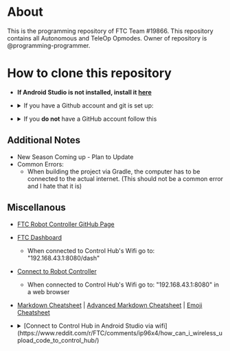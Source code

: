 # About
This is the programming repository of FTC Team #19866. This repository contains all Autonomous and TeleOp Opmodes. 
Owner of repository is @programming-programmer. 

# How to clone this repository
  - **If Android Studio is not installed, install it [here](https://developer.android.com/studio)**
  - <details>
    <summary>If you have a Github account and git is set up:</summary>
        <b>If no SSH Key is set up / You don't know what that is:</b>
    <ul>
      <li>Open the terminal (depends on your OS)</li>
   
      <li>Navigate to StudioProjects folder, where all Anroid Studio Projects are located (type "cd ~/StudioProjects" in most instances)</li>
      <pre>$ cd ~/StudioProjects</pre>
      
      <li>In terminal, type "git clone https://github.com/programming-programmer/ftc_new.git" (this selects https if you have an ssh key set up follow directions under SSH key)</li>
      <pre>$ git clone https://github.com/programming-programmer/ftc_new.git</pre>
      <li>In Android Studio, select open project, locate "ftc_new", and then open it</li>
      <li>Now you can start coding! :+1:</li>
    </ul>

      <b>SSH Key set up:</b>
    <ul>
      <li>Open the terminal (depends on your OS)</li>
      <li>Navigate to StudioProjects folder, where all Anroid Studio Projects are located (type "cd ~/StudioProjects" in most instances)</li>
      <pre>$ cd ~/StudioProjects</pre>
      
      <li>In terminal, type "git clone git@github.com:programming-programmer/ftc_new.git" (this selects ssh if you don't have a ssh key set up follow directions under "No SSH Key set up")</li>
      <pre>$ git clone git@github.com:programming-programmer/ftc_new.git</pre>
      
      <li>In Android Studio, select open project, locate "ftc_new", and then open it</li>
      <li>Now you can start coding! :+1:</li>
    </ul>
  </details>

  - <details>
    <summary>If you <b>do not</b> have a GitHub account follow this</summary>
    <ul>
      <li>Go to Code</li>
      <li>download ZIP folder</li>
      <li>Open the terminal (depends on your OS)</li>
      <li>In terminal, type "mv ftc_new-master.zip ~/StudioProjects" (this moves the zip file to Studio Projects)</li>
      <pre>$ mv ftc_new-master.zip ~/StudioProjects</pre>
      
      <li>In terminal, type "cd ~/StudioProjects" (this navigates to StudioProjects)</li>
      <pre>$ cd ~/StudioProjects</pre>
      
      <li>type "unzip ftc_new-master.zip" (pretty self-explanatory)</li>
      <pre>$ unzip ftc_new-master.zip</pre>
      
      <li>In Android Studio, select open project, locate "ftc_new", and then open it</li>
      <li>Now you can start coding! :+1:</li>
    </ul>
</details>

## Additional Notes
- New Season Coming up - Plan to Update
- Common Errors:
  - When building the project via Gradle, the computer has to be connected to the actual internet. (This should not be a common error and I hate that it is)

## Miscellanous
- [FTC Robot Controller GitHub Page](https://github.com/FIRST-Tech-Challenge/FtcRobotController/wiki)
- [FTC Dashboard](https://acmerobotics.github.io/ftc-dashboard/gettingstarted)
  - When connected to Control Hub's Wifi go to: "192.168.43.1:8080/dash"
- [Connect to Robot Controller](https://docs.revrobotics.com/duo-control/control-hub-gs/connect-to-the-control-hub-robot-control-console#web-browser)
  - When connected to Control Hub's Wifi go to: "192.168.43.1:8080" in a web browser

- [Markdown Cheatsheet](https://github.com/tchapi/markdown-cheatsheet/blob/master/README.md#TOP) | 
[Advanced Markdown Cheatsheet](https://gist.github.com/apaskulin/1ad686e42c7165cb9c22f9fe1e389558) | 
[Emoji Cheatsheet](https://www.webfx.com/tools/emoji-cheat-sheet/)

- <details>
  <summary>[Connect to Control Hub in Android Studio via wifi](https://www.reddit.com/r/FTC/comments/ip96x4/how_can_i_wireless_upload_code_to_control_hub/)</summary>
    <b>Go to Settings > External Tools > Tools > Press "+" button:</b>
  <ul>
    <li>Name: "Control Hub"</li>
    <li>Group: "External tools"</li>
    <li>Description: "N/A"</li>
    <li>Program: "$ModuleSdkPath$/platform-tools/adb"</li>
    <li>Arguments: "connect 192.168.43.1:5555"</li>
    <li>Working Directory: "$ProjectFileDir$"</li>
  </ul>
</details>
